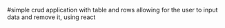 #simple crud application with table and rows allowing for the user to input data and remove it, using react